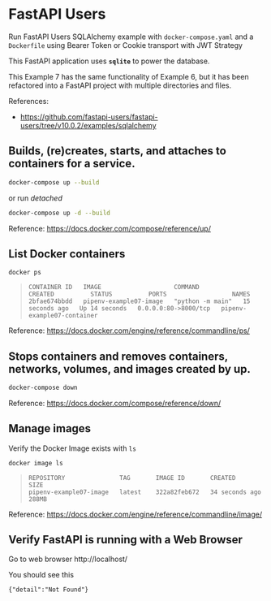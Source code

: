 # FastAPI Users

Run FastAPI Users SQLAlchemy example with `docker-compose.yaml` and a `Dockerfile`
using Bearer Token or Cookie transport with JWT Strategy

This FastAPI application uses **`sqlite`** to power the database.

This Example 7 has the same functionality of Example 6, but it has been
refactored into a FastAPI project with multiple directories and files.

References:
- https://github.com/fastapi-users/fastapi-users/tree/v10.0.2/examples/sqlalchemy

## Builds, (re)creates, starts, and attaches to containers for a service.

  ```sh
  docker-compose up --build
  ```

  or run _detached_

  ```sh
  docker-compose up -d --build
  ```

   Reference: https://docs.docker.com/compose/reference/up/


## List Docker containers

  ```sh
  docker ps
  ```

  >```
  >CONTAINER ID   IMAGE                    COMMAND            CREATED          STATUS          PORTS                  NAMES
  >2bfae674bbdd   pipenv-example07-image   "python -m main"   15 seconds ago   Up 14 seconds   0.0.0.0:80->8000/tcp   pipenv-example07-container
  >```

  Reference: https://docs.docker.com/engine/reference/commandline/ps/


## Stops containers and removes containers, networks, volumes, and images created by up.

  ```sh
  docker-compose down
  ```

  Reference: https://docs.docker.com/compose/reference/down/


## Manage images

  Verify the Docker Image exists with `ls`

  ```sh
  docker image ls
  ```

  >```
  >REPOSITORY               TAG       IMAGE ID       CREATED             SIZE
  >pipenv-example07-image   latest    322a82feb672   34 seconds ago      288MB
  >```

  Reference: https://docs.docker.com/engine/reference/commandline/image/


## Verify FastAPI is running with a Web Browser

  Go to web browser http://localhost/

  You should see this

  ```
  {"detail":"Not Found"}
  ```
